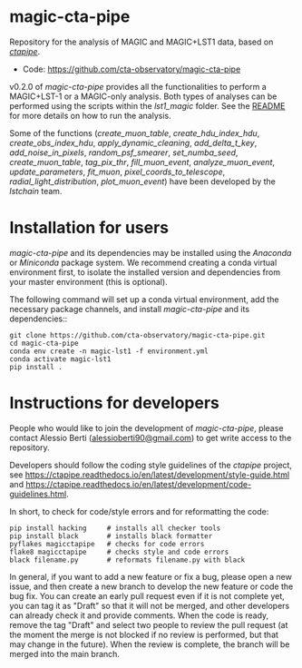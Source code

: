 # magic-cta-pipe

Repository for the analysis of MAGIC and MAGIC+LST1 data, based on [*ctapipe*](https://github.com/cta-observatory/ctapipe).

* Code: https://github.com/cta-observatory/magic-cta-pipe

v0.2.0 of *magic-cta-pipe* provides all the functionalities to perform a MAGIC+LST-1 or a MAGIC-only analysis. Both types of analyses can be performed using the scripts within the *lst1_magic* folder. See the [README](https://github.com/cta-observatory/magic-cta-pipe/blob/master/magicctapipe/scripts/lst1_magic/README.md) for more details on how to run the analysis.

Some of the functions (*create_muon_table*, *create_hdu_index_hdu*, *create_obs_index_hdu*, *apply_dynamic_cleaning*, *add_delta_t_key*, *add_noise_in_pixels*, *random_psf_smearer*, *set_numba_seed*, *create_muon_table*, *tag_pix_thr*, *fill_muon_event*, *analyze_muon_event*, *update_parameters*, *fit_muon*, *pixel_coords_to_telescope*, *radial_light_distribution*, *plot_muon_event*) have been developed by the *lstchain* team.

# Installation for users

*magic-cta-pipe* and its dependencies may be installed using the *Anaconda* or *Miniconda* package system. We recommend creating a conda virtual environment
first, to isolate the installed version and dependencies from your master environment (this is optional).

The following command will set up a conda virtual environment, add the necessary package channels, and install *magic-cta-pipe* and its dependencies::

    git clone https://github.com/cta-observatory/magic-cta-pipe.git
    cd magic-cta-pipe
    conda env create -n magic-lst1 -f environment.yml
    conda activate magic-lst1
    pip install .

# Instructions for developers

People who would like to join the development of *magic-cta-pipe*, please contact Alessio Berti (<alessioberti90@gmail.com>) to get write access to the repository.

Developers should follow the coding style guidelines of the *ctapipe* project, see https://ctapipe.readthedocs.io/en/latest/development/style-guide.html and https://ctapipe.readthedocs.io/en/latest/development/code-guidelines.html.

In short, to check for code/style errors and for reformatting the code:

```
pip install hacking     # installs all checker tools
pip install black       # installs black formatter
pyflakes magicctapipe   # checks for code errors
flake8 magicctapipe     # checks style and code errors
black filename.py       # reformats filename.py with black
```

In general, if you want to add a new feature or fix a bug, please open a new issue, and then create a new branch to develop the new feature or code the bug fix. You can create an early pull request even if it is not complete yet, you can tag it as "Draft" so that it will not be merged, and other developers can already check it and provide comments. When the code is ready, remove the tag "Draft" and select two people to review the pull request (at the moment the merge is not blocked if no review is performed, but that may change in the future). When the review is complete, the branch will be merged into the main branch.

<!--
A brief description:
1. `config/CrabNebula.yaml`: an example of the configuration file, used by all the scripts.
2. `config/magic-cta-pipe_config_stereo.yaml`: an example of the configuration file for stereo analysis.
3. `hillas_preprocessing.py`: compute the hillas parameters. Loops over MCs and real data. This script uses the tailcuts cleaning.
4. `hillas_preprocessing_stereo.py`: compute the hillas and stereo parameters. Loops over MCs and real data. This script uses the tailcuts cleaning.
5. `hillas_preprocessing_MAGICCleaning.py`: compute the hillas parameters. Loops over MCs and real data. This script used the MAGIC cleaning implemented in MARS.
6. `hillas_preprocessing_MAGICCleaning_stereo.py`: compute the hillas and stereo parameters. Loops over MCs and real data. This script used the MAGIC cleaning implemented in MARS.
7. `train_energy_rf.py`: trains the energy RF.
8. `train_direction_rf.py`: trains the direction "disp" RF.
9. `train_classifier_rf.py`: trains the event classification RF.
10. `apply_rfs.py`: applies the trained RFs to the "test" event sample.
11. `add_orig_mc_tree.py`: adds the "original MC" tree info to the MC events tree processed earlier.
12. `make_irf.py`: generates IRFs based on the event lists with reconstructed parameters.
13. `make_event_lists.py`: produces the FITS event lists with application of the cuts.

Moreover, the `utils` directory contains two modules:
* `MAGIC_Badpixels.py`: finds the so called bad/hot pixels i.e. pixels affected by stars, or pixels turned off or dead.
* `MAGIC_Cleaning.py`: implements the MAGIC cleaning as defined in MARS.

There is also an IPython notebook, `magic_lst_event_coincidence.ipynb`, which shows how to perform the coincidence of events between MAGIC and LST1 data, when data are taken by both systems.

Here below you can find a more detailed description of the pipeline work flow.

### Configuration file CrabNebula.yaml ###

This is an example of the configuration file which is used by all the scripts of the pipeline.
It is in [YAML](https://yaml.org/) standard, which can be easily parsed and also easily readable by humans.
Through this file, the user can configure the details of the analysis like input files, output files, details
of the cleaning and Random Forest generation and analysis cuts to be applied to the events.

More in detail, the configuration file is a series of main keys, each having other nested (key, value) pairs.
The main keys are:

* `data_files`
* `image_cleaning`
* `energy_rf`
* `direction_rf`
* `classifier_rf`
* `irf`
* `event_list`

`data_files` specifies the input and output files, both for simulated (MonteCarlo) and real data, denoted by the `mc`
and `data` keys. Each set of data is has a `train_sample` and `test_sample` keys. For simulated data, the `train_sample`
key refers to the simulated data sample used for the training of the Random Forest classifier, whereas the `test_sample`
is the sample used to compute the Instrument Response Functions (IRFs). For real data, the `train_sample` is what usually
is called OFF data, which are used together with simulated data in the Random Forest algorithm, while the `test_sample` refers
to the so called ON data, that is the data the user wants to analyze.
Each `train_sample` and `test_sample` keys have two sub-keys, called `magic1` and `magic2`. As their name implies, the input and
output files are specified for each telescope independently, since the pipeline starts its processing from MAGIC calibrated data.
If the analysis uses data from a third telescope, as LST1, an additional key called, for example, `lst1` can be added to specify the
input and output files. For the moment though, the pipeline works with MAGIC data only.
Each telescope key is used to specify the input and output files at different stages of the pipeline:

* `input_mask`: it specifies the input files to the pipeline; absolute and relative paths can be used; wildcards are allowed;
* `hillas_output`: it specifies the name of the output file of the script `hillas_preprocessing.py`;
* `reco_output`: it specifies the name of the output file after applying the Random Forests to the data. **NB:** this key must be set only for the `test_sample` data, either simulated or real.

The `image_cleaning` key is used to specify the cleaning parameters. In particular, since for both MAGIC telescopes the cleaning settings
are the same, only one key called `magic` is used. As for `data_files`, when in the future LST1 will be added in the analysis, an additional
key should be added to specify the cleaning settings for that telescope.

The `energy_rf`, `direction_rf` and `classifier_rf` keys specify the settings used for the each type of Random Forest used in the analysis.
Each of these keys have other sub-keys:

* `save_name` is the name of the output file for the specific Random Forest
* `cuts` is a string to be applied on the input data to the Random Forests
* `settings` is a set of keys specifying the settings for each Random Forest e.g. the number of estimators, the minimum number of events in each leaf and the number of jobs
* `features` is a list of strings specifying the parameters to be used in the Random Forests training. **NB:** for the `direction_rf` key, `features` is actually a dictionary with two keys, `disp` and `pos_angle_shift`. For each of those keys, a list is used to specify the parameters to be used for each of those Random Forests.

The `irf` key has only one sub-key, called `output_name`, which is the name (plus path) of the file where IRF will be stored in FITS format.

Finally, the `event_list` key is used to specify some cuts, `quality` or user `selection` cuts.

### Configuration file magic-cta-pipe\_config\_stereo.yaml ###

This configuration file is very similar to the previous one, but it should be used when stereo analysis has to be performed. In particular, what changes wrt
`CrabNebula.yaml` is that there is only one telescope name key, namely `magic`. This is because the input mask in this case will specify data from both
M1 and M2 to allow for stereo reconstruction.

### hillas\_preprocessing.py ###

The first script to run the pipeline is `hillas_preprocessing.py`. It takes calibrated files (both simulated and real data) as input and processes them:

* it performs the image cleaning
* it calculates the Hillas parameters (using the `ctapipe.image.hillas_parameters` and `ctapipe.image.leakage` functions)
* it computes the timing parameters (using the `ctapipe.image.timing_parameters.timing_parameters` function)

The settings of the cleaning, as well as the input and output files of the script, are specified in the configuration file. The format of the output files
is HDF5.

For MAGIC data, its reading is performed through the [`ctapipe_io_magic`](https://gitlab.mpcdf.mpg.de/ievo/ctapipe_io_magic) module. It defines the class
`MAGICEventSource`, which inherits from the [`EventSource`](https://cta-observatory.github.io/ctapipe/api/ctapipe.io.EventSource.html) class defined in `ctapipe`,
used to setup classes to read different sources of data.

Running the script is straightforward:

```bash
$ python hillas_preprocessing.py --config=config.yaml
```

where `config.yaml` is the name of the configuration file.

Other available options are:
* `--usereal`: run the script only over real data
* `--usemc`: run the script only over MC data
* `--usetest`: run the script only over test sample data
* `--usetrain`: run the script only over train sample data
* `--usem1`: run the script only over M1 data
* `--usem2`: run the script only over M2 data

These options can be concatenated, e.g.:

```bash
$ python hillas_preprocessing.py --config=config.yaml --usereal --usetest --usem1
```

will run the script over real data from the test sample and from the M1 telescope only.

The next step in the pipeline is training the Random Forests for event classification, energy and direction reconstruction.

### hillas\_preprocessing\_MAGICCleaning.py ###

It is similar to `hillas_preprocessing.py`, the only difference is that it uses the MAGIC cleaning implemented in MARS. Its usage is the same as `hillas_preprocessing.py`, see above.

### hillas\_preprocessing\_stereo.py and hillas\_preprocessing\_MAGICCleaning\_stereo.py ###

These script are very similar to `hillas_preprocessing.py` and `hillas_preprocessing_MAGICCleaning.py`, but they include also the reconstruction of stereo parameters.

Running the scripts is straightforward, e.g.:

```bash
$ python hillas_preprocessing_stereo.py --config=config_stereo.yaml
```

where `config_stereo.yaml` is the name of the configuration file, the proper one for stereo analysis.

Other available options are:
* `--usereal`: run the script only over real data
* `--usemc`: run the script only over MC data
* `--usetest`: run the script only over test sample data
* `--usetrain`: run the script only over train sample data

### train\_energy\_rf.py, train\_direction\_rf.py, train\_classifier\_rf.py ###

These scripts take care of training different Random Forests with different purposes:

* `train_energy_rf.py` trains the Random Forest for the energy reconstruction
* `train_direction_rf.py` trains the Random Forest for the event direction reconstruction
* `train_classifier_rf.py` trains the Random Forest for the event classification

`train_energy_rf.py` and `train_direction_rf.py` run on simulated data from both the train and test sample. `train_classifier_rf.py`
instead runs on the test sample of simulated data and on OFF data.

Each scripts saves some performance summary plots as PNG images:

* `train_energy_rf.py` saves the energy migration matrix and the energy bias and RMS
* `train_direction_rf.py` saves the histogram of theta2 and the PSF as a function of the energy and offset distance
* `train_classifier_rf.py` saves the event classification histograms

To run these scripts, taking as example `train_energy_rf.py`, just do:

```bash
$ python train_energy_rf.py --config=config.yaml
```

If you want to run these three scripts over DL1 data containing the stereo information, i.e. generated by `hillas_preprocessing_stereo.py` or `hillas_preprocessing_MAGICCleaning_stereo.py`, you need to add the `--stereo` option when calling them from the command line.

Once the Random Forests are trained, they can be applied to the data. Before this step, another one must be performed using the script
`add_orig_mc_tree.py`, described in the following paragraph.

### add\_orig\_mc\_tree.py ###

The script `add_orig_mc_tree.py` opens the calibrated simulated files (for both train and test samples) to read the `OriginalMC` tree,
containing the information about the simulated values for each event (e.g. energy, arrival direction of the events).
The information is then copied to the output files created by `hillas_preprocessing.py`.

Run this script with the command:

```bash
$ python add_orig_mc_tree.py --config=config.yaml
```

Other available options are:
* `--usetest`: run the script only over test sample data
* `--usetrain`: run the script only over train sample data
* `--usem1`: run the script only over M1 data
* `--usem2`: run the script only over M2 data
* `--stereo`: run over DL1 data containing stereo information (i.e. generated by `hillas_preprocessing_stereo.py` or `hillas_preprocessing_MAGICCleaning_stereo.py`)

After this step, the Random Forests can be applied to the ON data and simulated data (test sample).

### apply\_rfs.py ###

The script `apply_rfs.py` is responsible for applying the trained Random Forests (energy, event direction and classification) to the ON
and the test sample of simulated data, reconstructing the properties of the events. The result of the reconstruction is saved in a HDF5
output file, one for the ON and one for the simulated data, as specified by the `reco_output` keys of the configuration file.

To run the script, just do:

```bash
$ python apply_rfs.py --config=config.yaml
```

If you want to run the script over DL1 data containing the stereo information, i.e. generated by `hillas_preprocessing_stereo.py` or `hillas_preprocessing_MAGICCleaning_stereo.py`, you need to add the `--stereo` option when calling them from the command line.

### make\_irf.py ###

The script `make_irf.py` generates the instrument response functions (IRFs) starting from the test sample of simulated data, after the Random
Forests have been applied to them. The result is a FITS file containing the following tables (the names are self-explanatory):

* `POINT SPREAD FUNCTION`
* `ENERGY DISPERSION`
* `EFFECTIVE AREA`

For the time being, the name of the reconstructed test sample simulated data file and of the output FITS file is hardcoded in the script, but
it will be changed in the future so that they can be set with the YAML configuration file. In any case, the script needs the configuration file
to be passed as command line argument:

```bash
$ python make_irf.py --config=config.yaml
```

If you run the script `apply_rfs.py` with the `--stereo` option, then also `make_irf.py` should be called with the `--stereo` option.


### make\_event\_lists.py ###

`make_event_lists.py` is the last script of the pipeline and is responsible of creating an event list. First, a list of good time intervals (GTI)
is created (applying the cuts specified in the configuration file), then event information (ID, time, sky coordinates and reconstructed energy) are
extracted. The GTI and the event information are used to create two tables in the resulting FITS files: for each MAGIC run, a FITS file is generated.

To run this script:

```bash
$ python make_event_lists.py --config=config.yaml
```

If you used the `--stereo` option for the previous scripts, then also `make_event_lists.py` should be called with the `--stereo` option.
-->
